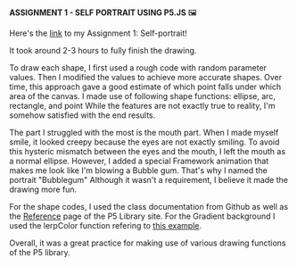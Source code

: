**ASSIGNMENT 1 - SELF PORTRAIT USING P5.JS** 🖼️

Here's the [link](https://editor.p5js.org/batoxpr/full/btjEvcjxf) to my Assignment 1: Self-portrait!

It took around 2-3 hours to fully finish the drawing. 

To draw each shape, I first used a rough code with random parameter values. 
Then I modified the values to achieve more accurate shapes.
Over time, this approach gave a good estimate of which point falls under which area of the canvas.
I made use of following shape functions: ellipse, arc, rectangle, and point
While the features are not exactly true to reality, I'm somehow satisfied with the end results.

The part I struggled with the most is the mouth part. When I made myself smile, it looked creepy because the eyes are not exactly smiling. 
To avoid this hysteric mismatch between the eyes and the mouth, I left the mouth as a normal ellipse. 
However, I added a special Framework animation that makes me look like I'm blowing a Bubble gum. That's why I named the portrait "Bubblegum"
Although it wasn't a requirement, I believe it made the drawing more fun.

For the shape codes, I used the class documentation from Github as well as the [Reference](https://p5js.org/reference/) page of the P5 Library site.
For the Gradient background I used the lerpColor function refering to [this example](https://editor.p5js.org/Jaemi13/sketches/gAS-FB5Sx).

Overall, it was a great practice for making use of various drawing functions of the P5 library.
